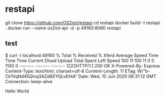 # restapi
git clone https://github.com/OS2iot/restapi
cd restapi
docker build -t restapi .
docker run --name os2iot-api -d -p 49160:8080 restapi


## test

$ curl -i localhost:49160
  % Total    % Received % Xferd  Average Speed   Time    Time     Time  Current
                                 Dload  Upload   Total   Spent    Left  Speed
100    11  100    11    0     0   1100      0 --:--:-- --:--:-- --:--:--  1222HTTP/1.1 200 OK
X-Powered-By: Express
Content-Type: text/html; charset=utf-8
Content-Length: 11
ETag: W/"b-Ck1VqNd45QIvq3AZd8XYQLvEhtA"
Date: Wed, 10 Jun 2020 08:31:12 GMT
Connection: keep-alive

Hello World
